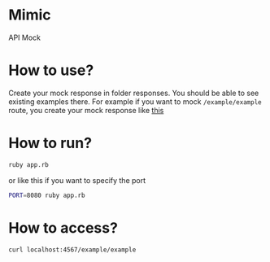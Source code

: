 # Mimic
API Mock

# How to use?
Create your mock response in folder responses. You should be able to see existing examples there. For example if you want to mock `/example/example` route, you create your mock response like [this](https://github.com/andrysds/mimic/blob/master/responses/example/example.json)

# How to run?
```sh
ruby app.rb
```

or like this if you want to specify the port

```sh
PORT=8080 ruby app.rb
```

# How to access?
```sh
curl localhost:4567/example/example
```

